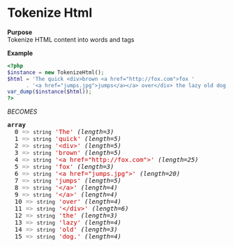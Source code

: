 Tokenize Html
=============

**Purpose**<br />
Tokenize HTML content into words and tags

**Example**
```php
<?php
$instance = new TokenizeHtml();
$html = 'The quick <div>brown <a href="http://fox.com">fox '
      . '<a href="jumps.jpg">jumps</a></a> over</div> the lazy old dog. ';
var_dump($instance($html));
?>
```
_BECOMES_
<pre class='xdebug-var-dump' dir='ltr'>
<b>array</b>
  0 <font color='#888a85'>=&gt;</font> <small>string</small> <font color='#cc0000'>'The'</font> <i>(length=3)</i>
  1 <font color='#888a85'>=&gt;</font> <small>string</small> <font color='#cc0000'>'quick'</font> <i>(length=5)</i>
  2 <font color='#888a85'>=&gt;</font> <small>string</small> <font color='#cc0000'>'&lt;div&gt;'</font> <i>(length=5)</i>
  3 <font color='#888a85'>=&gt;</font> <small>string</small> <font color='#cc0000'>'brown'</font> <i>(length=5)</i>
  4 <font color='#888a85'>=&gt;</font> <small>string</small> <font color='#cc0000'>'&lt;a href=&quot;http://fox.com&quot;&gt;'</font> <i>(length=25)</i>
  5 <font color='#888a85'>=&gt;</font> <small>string</small> <font color='#cc0000'>'fox'</font> <i>(length=3)</i>
  6 <font color='#888a85'>=&gt;</font> <small>string</small> <font color='#cc0000'>'&lt;a href=&quot;jumps.jpg&quot;&gt;'</font> <i>(length=20)</i>
  7 <font color='#888a85'>=&gt;</font> <small>string</small> <font color='#cc0000'>'jumps'</font> <i>(length=5)</i>
  8 <font color='#888a85'>=&gt;</font> <small>string</small> <font color='#cc0000'>'&lt;/a&gt;'</font> <i>(length=4)</i>
  9 <font color='#888a85'>=&gt;</font> <small>string</small> <font color='#cc0000'>'&lt;/a&gt;'</font> <i>(length=4)</i>
  10 <font color='#888a85'>=&gt;</font> <small>string</small> <font color='#cc0000'>'over'</font> <i>(length=4)</i>
  11 <font color='#888a85'>=&gt;</font> <small>string</small> <font color='#cc0000'>'&lt;/div&gt;'</font> <i>(length=6)</i>
  12 <font color='#888a85'>=&gt;</font> <small>string</small> <font color='#cc0000'>'the'</font> <i>(length=3)</i>
  13 <font color='#888a85'>=&gt;</font> <small>string</small> <font color='#cc0000'>'lazy'</font> <i>(length=4)</i>
  14 <font color='#888a85'>=&gt;</font> <small>string</small> <font color='#cc0000'>'old'</font> <i>(length=3)</i>
  15 <font color='#888a85'>=&gt;</font> <small>string</small> <font color='#cc0000'>'dog.'</font> <i>(length=4)</i>
</pre>